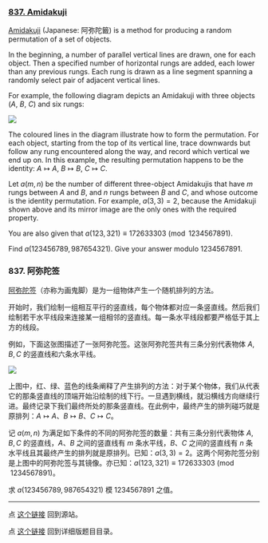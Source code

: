 ### [837. Amidakuji](https://projecteuler.net/problem=845)

[Amidakuji](https://en.wikipedia.org/wiki/Amidakuji) (Japanese: 阿弥陀籤) is a method for producing a random permutation of a set of objects.

In the beginning, a number of parallel vertical lines are drawn, one for each object. Then a specified number of horizontal rungs are added, each lower than any previous rungs. Each rung is drawn as a line segment spanning a randomly select pair of adjacent vertical lines.

For example, the following diagram depicts an Amidakuji with three objects ($A$, $B$, $C$) and six rungs:

![](https://pe.xiaoyaowudi.com/resources/images/0837_amidakuji.png?1678992054)

The coloured lines in the diagram illustrate how to form the permutation. For each object, starting from the top of its vertical line, trace downwards but follow any rung encountered along the way, and record which vertical we end up on. In this example, the resulting permutation happens to be the identity: $A\mapsto A$, $B\mapsto B$, $C\mapsto C$.

Let $a(m, n)$ be the number of different three-object Amidakujis that have $m$ rungs between $A$ and $B$, and $n$ rungs between $B$ and $C$, and whose outcome is the identity permutation. For example, $a(3, 3) = 2$, because the Amidakuji shown above and its mirror image are the only ones with the required property.

You are also given that $a(123, 321) \equiv 172633303 \pmod{1234567891}$.

Find $a(123456789, 987654321)$. Give your answer modulo $1234567891$.

### 837. 阿弥陀签

[阿弥陀签](https://en.wikipedia.org/wiki/Amidakuji)（亦称为画鬼脚）是为一组物体产生一个随机排列的方法。

开始时，我们绘制一组相互平行的竖直线，每个物体都对应一条竖直线。然后我们绘制若干水平线段来连接某一组相邻的竖直线。每一条水平线段都要严格低于其上方的线段。

例如，下面这张图描述了一张阿弥陀签。这张阿弥陀签共有三条分别代表物体 $A, B, C$ 的竖直线和六条水平线。

![](https://pe.xiaoyaowudi.com/resources/images/0837_amidakuji.png?1678992054)

上图中，红、绿、蓝色的线条阐释了产生排列的方法：对于某个物体，我们从代表它的那条竖直线的顶端开始沿绘制的线下行。一旦遇到横线，就沿横线方向继续行进。最终记录下我们最终所处的那条竖直线。在此例中，最终产生的排列碰巧就是原排列：$A\mapsto A$、$B\mapsto B$、$C\mapsto C$。

记 $a(m, n)$ 为满足如下条件的不同的阿弥陀签的数量：共有三条分别代表物体 $A, B, C$ 的竖直线，$A$、$B$ 之间的竖直线有 $m$ 条水平线，$B$、$C$ 之间的竖直线有 $n$ 条水平线且其最终产生的排列就是原排列。已知：$a(3, 3) = 2$。这两个阿弥陀签分别是上图中的阿弥陀签与其镜像。亦已知：$a(123, 321) \equiv 172633303 \pmod{1234567891}$。

求 $a(123456789, 987654321)$ 模 $1234567891$ 之值。

---

点 [这个链接](https://fsy-juruo.github.io/pe-chinese-translation/) 回到源站。

点 [这个链接](https://fsy-juruo.github.io/pe-chinese-translation/detailed_content_archives.html) 回到详细版题目目录。